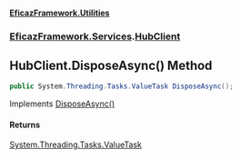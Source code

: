 #### [EficazFramework.Utilities](EficazFrameworkUtilities.md 'EficazFramework Utilities')
### [EficazFramework.Services](EficazFrameworkUtilities.md#EficazFramework.Services 'EficazFramework.Services').[HubClient](EficazFramework.Services/HubClient.md 'EficazFramework.Services.HubClient')

## HubClient.DisposeAsync() Method

```csharp
public System.Threading.Tasks.ValueTask DisposeAsync();
```

Implements [DisposeAsync()](https://docs.microsoft.com/en-us/dotnet/api/System.IAsyncDisposable.DisposeAsync 'System.IAsyncDisposable.DisposeAsync')

#### Returns
[System.Threading.Tasks.ValueTask](https://docs.microsoft.com/en-us/dotnet/api/System.Threading.Tasks.ValueTask 'System.Threading.Tasks.ValueTask')